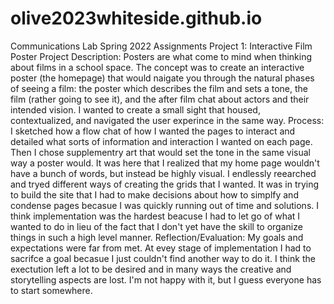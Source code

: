 # olive2023whiteside.github.io
Communications Lab Spring 2022 Assignments
Project 1: Interactive Film Poster
  Project Description: Posters are what come to mind when thinking about films in a school space. The concept was to create an interactive poster (the homepage) that would naigate   you through the natural phases of seeing a film: the poster which describes the film and sets a tone, the film (rather going to see it), and the after film chat about actors and   their intended vision. I wanted to create a small sight that housed, contextualized, and navigated the user experince in the same way.
  Process: I sketched how a flow chat of how I wanted the pages to interact and detailed what sorts of information and interaction I wanted on each page. Then I chose supplementry   art that would set the tone in the same visual way a poster would. It was here that I realized that my home page wouldn't have a bunch of words, but instead be highly visual. I   endlessly reearched and tryed different ways of creating the grids that I wanted. It was in trying to build the site that I had to make decisions about how to simplfy and         condense pages becasue I was quickly running out of time and solutions. I think implementation was the hardest beacuse I had to let go of what I wanted to do in lieu of the fact   that I don't yet have the skill to organize things in such a high level manner. 
  Reflection/Evaluation: My goals and expectations were far from met. At evey stage of implementation I had to sacrifce a goal becasue I just couldn't find another way to do it. I   think the exectution left a lot to be desired and in many ways the creative and storytelling aspects are lost. I'm not happy with it, but I guess everyone has to start             somewhere. 

